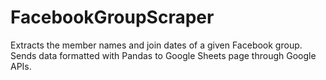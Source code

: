 # FacebookGroupScraper
Extracts the member names and join dates of a given Facebook group. Sends data formatted with Pandas to Google Sheets page through Google APIs.
